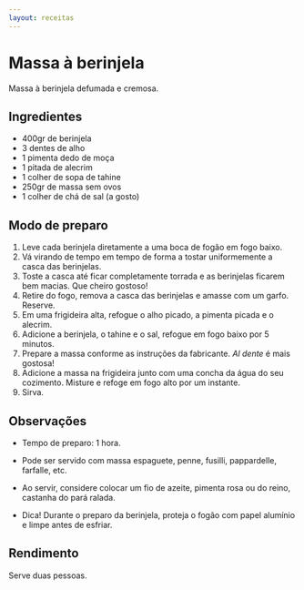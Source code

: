 ```yaml
---
layout: receitas
---
```

# Massa à berinjela

Massa à berinjela defumada e cremosa.

## Ingredientes

* 400gr de berinjela
* 3 dentes de alho
* 1 pimenta dedo de moça
* 1 pitada de alecrim
* 1 colher de sopa de tahine
* 250gr de massa sem ovos  <i class="fas fa-seedling"></i>
* 1 colher de chá de sal (a gosto)

## Modo de preparo

1. Leve cada berinjela diretamente a uma boca de fogão em fogo baixo.
2. Vá virando de tempo em tempo de forma a tostar uniformemente a casca das berinjelas. 
3. Toste a casca até ficar completamente torrada e as berinjelas ficarem bem macias. Que cheiro gostoso! <i class="fas fa-laugh"></i>
4. Retire do fogo, remova a casca das berinjelas e amasse com um garfo. Reserve.
5. Em uma frigideira alta, refogue o alho picado, a pimenta picada e o alecrim.
6. Adicione a berinjela, o tahine e o sal, refogue em fogo baixo por 5 minutos.
6. Prepare a massa conforme as instruções da fabricante. _Al dente_ é mais gostosa! <i class="fas fa-smile-wink"></i>
7. Adicione a massa na frigideira junto com uma concha da água do seu cozimento. Misture e refoge em fogo alto por um instante.
8. Sirva.

## Observações

* Tempo de preparo: 1 hora.

* Pode ser servido com massa espaguete, penne, fusilli, pappardelle, farfalle, etc.

* Ao servir, considere colocar um fio de azeite, pimenta rosa ou do reino, castanha do pará ralada.

* Dica! Durante o preparo da berinjela, proteja o fogão com papel alumínio e limpe antes de esfriar. <i class="fas fa-meh-rolling-eyes"></i>

## Rendimento

Serve duas pessoas.
